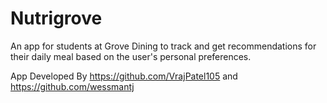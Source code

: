 # Nutrigrove
An app for students at Grove Dining to track and get recommendations for their daily meal based on the user's personal preferences.


App Developed By https://github.com/VrajPatel105 and https://github.com/wessmantj
